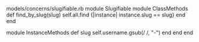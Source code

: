 models/concerns/slugifiable.rb
module Slugifiable
  module ClassMethods
    def find_by_slug(slug)
      self.all.find {|instance| instance.slug == slug}
    end
  end

  module InstanceMethods
    def slug
      self.username.gsub(/ /, "-")
    end
  end
end
